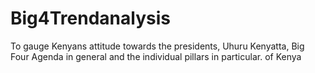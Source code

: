 # Big4Trendanalysis
To gauge Kenyans attitude towards the presidents, Uhuru Kenyatta, Big Four Agenda in general and the individual pillars in particular. of Kenya 
